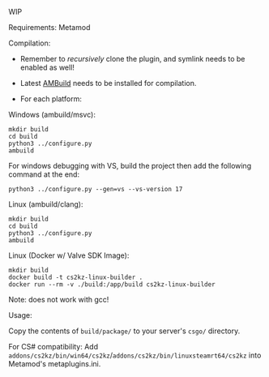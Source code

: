 WIP

Requirements: Metamod

Compilation:
- Remember to *recursively* clone the plugin, and symlink needs to be enabled as well!
- Latest [AMBuild](https://github.com/alliedmodders/ambuild/) needs to be installed for compilation.

- For each platform:
  
Windows (ambuild/msvc): 
```
mkdir build
cd build
python3 ../configure.py 
ambuild
``` 

For windows debugging with VS, build the project then add the following command at the end:
```
python3 ../configure.py --gen=vs --vs-version 17
``` 

Linux (ambuild/clang):
```
mkdir build
cd build
python3 ../configure.py 
ambuild
``` 

Linux (Docker w/ Valve SDK Image):
```
mkdir build
docker build -t cs2kz-linux-builder .
docker run --rm -v ./build:/app/build cs2kz-linux-builder
```

Note: does not work with gcc!

Usage:

Copy the contents of `build/package/` to your server's `csgo/` directory.

For CS# compatibility: Add `addons/cs2kz/bin/win64/cs2kz`/`addons/cs2kz/bin/linuxsteamrt64/cs2kz` into Metamod's metaplugins.ini.
